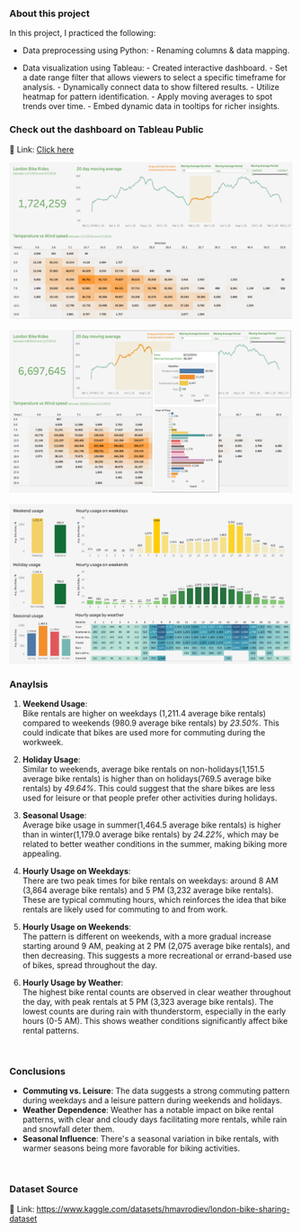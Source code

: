 ### About this project

In this project, I practiced the following:

-   Data preprocessing using Python: - Renaming columns & data mapping.
    <br />

-   Data visualization using Tableau: - Created interactive dashboard. - Set a date range filter that allows viewers to select a specific timeframe for analysis. - Dynamically connect data to show filtered results. - Utilize heatmap for pattern identification. - Apply moving averages to spot trends over time. - Embed dynamic data in tooltips for richer insights.
    <br />

### Check out the dashboard on Tableau Public

🔗 Link: [Click here](https://public.tableau.com/views/PracticeLondonBikeRides/Dashboard1?:language=en-US&:sid=&:display_count=n&:origin=viz_share_link)

![Alt text](tableau_dashboard_1.png)
<br />
<br />
![Alt text](tableau_dashboard_1_tooltip.png)
<br />
<br />
![Alt text](tableau_dashboard_2.png)
<br />

### Anaylsis

1. **Weekend Usage**: <br />Bike rentals are higher on weekdays (1,211.4 average bike rentals) compared to weekends (980.9 average bike rentals) by _23.50%_. This could indicate that bikes are used more for commuting during the workweek.

2. **Holiday Usage**: <br />Similar to weekends, average bike rentals on non-holidays(1,151.5 average bike rentals) is higher than on holidays(769.5 average bike rentals) by _49.64%_. This could suggest that the share bikes are less used for leisure or that people prefer other activities during holidays.

3. **Seasonal Usage**: <br />Average bike usage in summer(1,464.5 average bike rentals) is higher than in winter(1,179.0 average bike rentals) by _24.22%_, which may be related to better weather conditions in the summer, making biking more appealing.

4. **Hourly Usage on Weekdays**: <br />There are two peak times for bike rentals on weekdays: around 8 AM (3,864 average bike rentals) and 5 PM (3,232 average bike rentals). These are typical commuting hours, which reinforces the idea that bike rentals are likely used for commuting to and from work.

5. **Hourly Usage on Weekends**: <br />The pattern is different on weekends, with a more gradual increase starting around 9 AM, peaking at 2 PM (2,075 average bike rentals), and then decreasing. This suggests a more recreational or errand-based use of bikes, spread throughout the day.

6. **Hourly Usage by Weather**: <br />The highest bike rental counts are observed in clear weather throughout the day, with peak rentals at 5 PM (3,323 average bike rentals). The lowest counts are during rain with thunderstorm, especially in the early hours (0-5 AM). This shows weather conditions significantly affect bike rental patterns.

<br />

### Conclusions

-   **Commuting vs. Leisure**: The data suggests a strong commuting pattern during weekdays and a leisure pattern during weekends and holidays.
-   **Weather Dependence**: Weather has a notable impact on bike rental patterns, with clear and cloudy days facilitating more rentals, while rain and snowfall deter them.
-   **Seasonal Influence**: There's a seasonal variation in bike rentals, with warmer seasons being more favorable for biking activities.

<br />

### Dataset Source

🔗 Link: https://www.kaggle.com/datasets/hmavrodiev/london-bike-sharing-dataset
